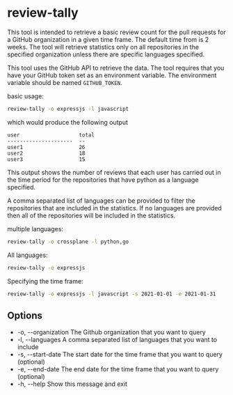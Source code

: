 # review-tally

This tool is intended to retrieve a basic review count for the pull
requests for a GitHub organization in a given time frame. The default time
from is 2 weeks. The tool will retrieve statistics only on all repositories in
the specified organization unless there are specific languages specified.

This tool uses the GitHub API to retrieve the data. The tool requires that 
you have your GitHub token set as an environment variable. The environment
variable should be named `GITHUB_TOKEN`.

basic usage:
```bash
review-tally -o expressjs -l javascript
```
 
which would produce the following output

```shell
user                   total
---------------------  --
user1                  26
user2                  18
user3                  15
```
This output shows the number of reviews that each user has carried out in the
time period for the repositories that have python as a language specified.

A comma separated list of languages can be provided to filter the repositories
that are included in the statistics. If no languages are provided then all of
the repositories will be included in the statistics.

multiple languages:
```bash
review-tally -o crossplane -l python,go
```

All languages:
```bash
review-tally -o expressjs
```

Specifying the time frame:
```bash
review-tally -o expressjs -l javascript -s 2021-01-01 -e 2021-01-31
```

## Options 

* -o, --organization The Github organization that you want to query
* -l, --languages  A comma separated list of languages that you want to include
* -s, --start-date The start date for the time frame that you want to query (optional)
* -e, --end-date The end date for the time frame that you want to query (optional)
* -h, --help Show this message and exit